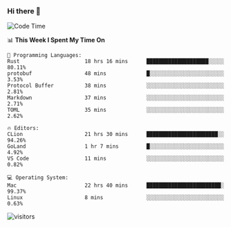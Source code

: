 ### Hi there 👋

<!--
**CrazyCollin/crazycollin** is a ✨ _special_ ✨ repository because its `README.md` (this file) appears on your GitHub profile.

Here are some ideas to get you started:

- 🔭 I’m currently working on ...
- 🌱 I’m currently learning ...
- 👯 I’m looking to collaborate on ...
- 🤔 I’m looking for help with ...
- 💬 Ask me about ...
- 📫 How to reach me: ...
- 😄 Pronouns: ...
- ⚡ Fun fact: ...
-->

<!--START_SECTION:waka-->
![Code Time](http://img.shields.io/badge/Code%20Time-126%20hrs%2024%20mins-blue)

📊 **This Week I Spent My Time On** 

```text
💬 Programming Languages: 
Rust                     18 hrs 16 mins      ████████████████████░░░░░   80.11% 
protobuf                 48 mins             █░░░░░░░░░░░░░░░░░░░░░░░░   3.53% 
Protocol Buffer          38 mins             ░░░░░░░░░░░░░░░░░░░░░░░░░   2.81% 
Markdown                 37 mins             ░░░░░░░░░░░░░░░░░░░░░░░░░   2.71% 
TOML                     35 mins             ░░░░░░░░░░░░░░░░░░░░░░░░░   2.62%

🔥 Editors: 
CLion                    21 hrs 30 mins      ███████████████████████░░   94.26% 
GoLand                   1 hr 7 mins         █░░░░░░░░░░░░░░░░░░░░░░░░   4.92% 
VS Code                  11 mins             ░░░░░░░░░░░░░░░░░░░░░░░░░   0.82%

💻 Operating System: 
Mac                      22 hrs 40 mins      ████████████████████████░   99.37% 
Linux                    8 mins              ░░░░░░░░░░░░░░░░░░░░░░░░░   0.63%

```


<!--END_SECTION:waka-->


![visitors](https://visitor-badge.glitch.me/badge?page_id=crazycollin.crazycollin&left_color=green&right_color=red)

